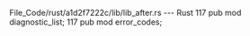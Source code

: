 File_Code/rust/a1d2f7222c/lib/lib_after.rs --- Rust
117 pub mod diagnostic_list;                                                                                                                                 117 pub mod error_codes;

